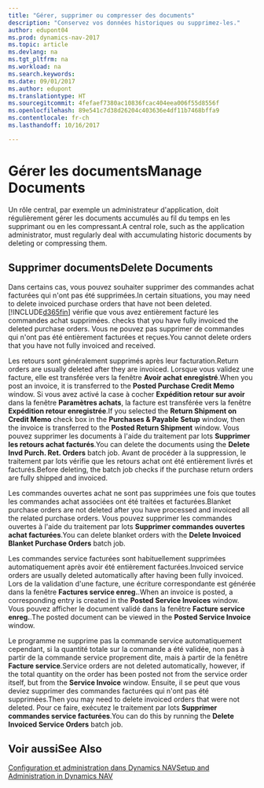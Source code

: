 ```yaml
---
title: "Gérer, supprimer ou compresser des documents"
description: "Conservez vos données historiques ou supprimez-les."
author: edupont04
ms.prod: dynamics-nav-2017
ms.topic: article
ms.devlang: na
ms.tgt_pltfrm: na
ms.workload: na
ms.search.keywords: 
ms.date: 09/01/2017
ms.author: edupont
ms.translationtype: HT
ms.sourcegitcommit: 4fefaef7380ac10836fcac404eea006f55d8556f
ms.openlocfilehash: 89e541c7d38d26204c403636e4df11b7468bffa9
ms.contentlocale: fr-ch
ms.lasthandoff: 10/16/2017

---
```

# <a name="manage-documents"></a><span data-ttu-id="42f01-103">Gérer les documents</span><span class="sxs-lookup"><span data-stu-id="42f01-103">Manage Documents</span></span>
<span data-ttu-id="42f01-104">Un rôle central, par exemple un administrateur d'application, doit régulièrement gérer les documents accumulés au fil du temps en les supprimant ou en les compressant.</span><span class="sxs-lookup"><span data-stu-id="42f01-104">A central role, such as the application administrator, must regularly deal with accumulating historic documents by deleting or compressing them.</span></span>  

## <a name="delete-documents"></a><span data-ttu-id="42f01-105">Supprimer documents</span><span class="sxs-lookup"><span data-stu-id="42f01-105">Delete Documents</span></span>
<span data-ttu-id="42f01-106">Dans certains cas, vous pouvez souhaiter supprimer des commandes achat facturées qui n'ont pas été supprimées.</span><span class="sxs-lookup"><span data-stu-id="42f01-106">In certain situations, you may need to delete invoiced purchase orders that have not been deleted.</span></span> [!INCLUDE[d365fin](includes/d365fin_md.md)]<span data-ttu-id="42f01-107"> vérifie que vous avez entièrement facturé les commandes achat supprimées.</span><span class="sxs-lookup"><span data-stu-id="42f01-107"> checks that you have fully invoiced the deleted purchase orders.</span></span> <span data-ttu-id="42f01-108">Vous ne pouvez pas supprimer de commandes qui n'ont pas été entièrement facturées et reçues.</span><span class="sxs-lookup"><span data-stu-id="42f01-108">You cannot delete orders that you have not fully invoiced and received.</span></span>  

<span data-ttu-id="42f01-109">Les retours sont généralement supprimés après leur facturation.</span><span class="sxs-lookup"><span data-stu-id="42f01-109">Return orders are usually deleted after they are invoiced.</span></span> <span data-ttu-id="42f01-110">Lorsque vous validez une facture, elle est transférée vers la fenêtre **Avoir achat enregistré**.</span><span class="sxs-lookup"><span data-stu-id="42f01-110">When you post an invoice, it is transferred to the **Posted Purchase Credit Memo** window.</span></span> <span data-ttu-id="42f01-111">Si vous avez activé la case à cocher **Expédition retour sur avoir** dans la fenêtre **Paramètres achats**, la facture est transférée vers la fenêtre **Expédition retour enregistrée**.</span><span class="sxs-lookup"><span data-stu-id="42f01-111">If you selected the **Return Shipment on Credit Memo** check box in the **Purchases & Payable Setup** window, then the invoice is transferred to the **Posted Return Shipment** window.</span></span> <span data-ttu-id="42f01-112">Vous pouvez supprimer les documents à l'aide du traitement par lots **Supprimer les retours achat facturés**.</span><span class="sxs-lookup"><span data-stu-id="42f01-112">You can delete the documents using the **Delete Invd Purch. Ret. Orders** batch job.</span></span> <span data-ttu-id="42f01-113">Avant de procéder à la suppression, le traitement par lots vérifie que les retours achat ont été entièrement livrés et facturés.</span><span class="sxs-lookup"><span data-stu-id="42f01-113">Before deleting, the batch job checks if the purchase return orders are fully shipped and invoiced.</span></span>  

<span data-ttu-id="42f01-114">Les commandes ouvertes achat ne sont pas supprimées une fois que toutes les commandes achat associées ont été traitées et facturées.</span><span class="sxs-lookup"><span data-stu-id="42f01-114">Blanket purchase orders are not deleted after you have processed and invoiced all the related purchase orders.</span></span> <span data-ttu-id="42f01-115">Vous pouvez supprimer les commandes ouvertes à l'aide du traitement par lots **Supprimer commandes ouvertes achat facturées**.</span><span class="sxs-lookup"><span data-stu-id="42f01-115">You can delete blanket orders with the **Delete Invoiced Blanket Purchase Orders** batch job.</span></span>  

<span data-ttu-id="42f01-116">Les commandes service facturées sont habituellement supprimées automatiquement après avoir été entièrement facturées.</span><span class="sxs-lookup"><span data-stu-id="42f01-116">Invoiced service orders are usually deleted automatically after having been fully invoiced.</span></span> <span data-ttu-id="42f01-117">Lors de la validation d'une facture, une écriture correspondante est générée dans la fenêtre **Factures service enreg.**.</span><span class="sxs-lookup"><span data-stu-id="42f01-117">When an invoice is posted, a corresponding entry is created in the **Posted Service Invoices** window.</span></span> <span data-ttu-id="42f01-118">Vous pouvez afficher le document validé dans la fenêtre **Facture service enreg.**.</span><span class="sxs-lookup"><span data-stu-id="42f01-118">The posted document can be viewed in the **Posted Service Invoice** window.</span></span>  

<span data-ttu-id="42f01-119">Le programme ne supprime pas la commande service automatiquement cependant, si la quantité totale sur la commande a été validée, non pas à partir de la commande service proprement dite, mais à partir de la fenêtre **Facture service**.</span><span class="sxs-lookup"><span data-stu-id="42f01-119">Service orders are not deleted automatically, however, if the total quantity on the order has been posted not from the service order itself, but from the **Service Invoice** window.</span></span> <span data-ttu-id="42f01-120">Ensuite, il se peut que vous deviez supprimer des commandes facturées qui n'ont pas été supprimées.</span><span class="sxs-lookup"><span data-stu-id="42f01-120">Then you may need to delete invoiced orders that were not deleted.</span></span> <span data-ttu-id="42f01-121">Pour ce faire, exécutez le traitement par lots **Supprimer commandes service facturées**.</span><span class="sxs-lookup"><span data-stu-id="42f01-121">You can do this by running the **Delete Invoiced Service Orders** batch job.</span></span>  

## <a name="see-also"></a><span data-ttu-id="42f01-122">Voir aussi</span><span class="sxs-lookup"><span data-stu-id="42f01-122">See Also</span></span>  
[<span data-ttu-id="42f01-123">Configuration et administration dans Dynamics NAV</span><span class="sxs-lookup"><span data-stu-id="42f01-123">Setup and Administration in Dynamics NAV</span></span>](admin-setup-and-administration.md)  

